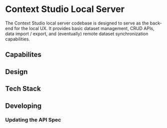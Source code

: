 # Context Studio Local Server

The Context Studio local server codebase is designed to serve as the back-end for the local UX. It provides basic dataset management, CRUD APIs, data import / export, and (eventually) remote dataset synchronization capabilities.

## Capabilites

## Design

## Tech Stack

## Developing

### Updating the API Spec
